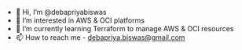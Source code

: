 - 👋 Hi, I’m @debapriyabiswas
- 👀 I’m interested in AWS & OCI platforms
- 🌱 I’m currently learning Terraform to manage AWS & OCI resources
- 📫 How to reach me - debapriya.biswas@gmail.com

<!---
debapriyabiswas/debapriyabiswas is a ✨ special ✨ repository because its `README.md` (this file) appears on your GitHub profile.
You can click the Preview link to take a look at your changes.
--->
